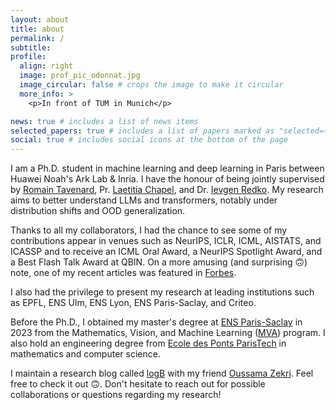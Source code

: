 ```yaml
---
layout: about
title: about
permalink: /
subtitle: 
profile:
  align: right
  image: prof_pic_odonnat.jpg
  image_circular: false # crops the image to make it circular
  more_info: >
    <p>In front of TUM in Munich</p>

news: true # includes a list of news items
selected_papers: true # includes a list of papers marked as "selected={true}"
social: true # includes social icons at the bottom of the page
---
```


I am a Ph.D. student in machine learning and deep learning in Paris between Huawei Noah's Ark Lab & Inria. I have the honour of being jointly supervised by <a href="https://rtavenar.github.io/research/bio.html">Romain Tavenard</a>, Pr. <a href="https://people.irisa.fr/Laetitia.Chapel/">Laetitia Chapel</a>, and Dr. <a href="https://ievred.github.io/">Ievgen Redko</a>. My research aims to better understand LLMs and transformers, notably under distribution shifts and OOD generalization.

Thanks to all my collaborators, I had the chance to see some of my contributions appear in venues such as NeurIPS, ICLR, ICML, AISTATS, and ICASSP and to receive an ICML Oral Award, a NeurIPS Spotlight Award, and a Best Flash Talk Award at QBIN. On a more amusing (and surprising 🙃) note, one of my recent articles was featured in <a href="https://www.forbes.com/sites/lanceeliot/2024/11/11/revealing-secrets-of-large-language-models-and-generative-ai-via-old-fashioned-markov-chain-mathematics/">Forbes</a>.

I also had the privilege to present my research at leading institutions such as EPFL, ENS Ulm, ENS Lyon, ENS Paris-Saclay, and Criteo. 

Before the Ph.D., I obtained my master's degree at [ENS Paris-Saclay](https://ens-paris-saclay.fr/) in 2023 from the Mathematics, Vision, and Machine Learning ([MVA](https://www.master-mva.com/)) program. I also hold an engineering degree from [Ecole des Ponts ParisTech](https://en.wikipedia.org/wiki/%C3%89cole_des_ponts_ParisTech) in mathematics and computer science.

I maintain a research blog called <a href="https://logb-research.github.io/">logB<a/>  with my friend <a href="https://www.oussamazekri.fr/">Oussama Zekri<a/>. Feel free to check it out 🙃. Don't hesitate to reach out for possible collaborations or questions regarding my research!


